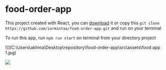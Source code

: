 # food-order-app

This project created with React, you can [download](https://github.com/zarmintaa/food-order-app/archive/refs/heads/main.zip) it or copy this `git clone https://github.com/zarmintaa/food-order-app.git` and run on your terminal 

To run this app, run `npm run start` on terminal from your directory project

![](C:\Users\akhma\Desktop\repository\food-order-app\src\assets\food app 1.jpg)

![](C:\Users\akhma\Desktop\repository\food-order-app\src\assets\food2.jpg)
